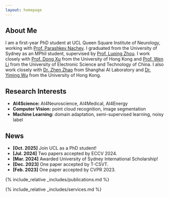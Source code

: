 ```yaml
---
layout: homepage
---
```


## About Me

I am a first-year PhD student at UCL Queen Square Institute of Neurology, working with [Prof. Parashkev Nachev](https://profiles.ucl.ac.uk/1886-parashkev-nachev). I graduated from the University of Sydney as an MPhil student, supervised by [Prof. Luping Zhou](https://sites.google.com/view/lupingzhou/home). I work closely with [Prof. Dong Xu](https://www.cs.hku.hk/people/academic-staff/dongxu) from the University of Hong Kong and [Prof. Wen Li](https://wenli-vision.github.io/) from the University of Electronic Science and Technology of China. I also work closely with [Dr. Zhen Zhao](http://zhaozhen.me/) from Shanghai AI Laboratory and [Dr. Yiming Wu](https://sites.google.com/site/yimingwu0/home) from the University of Hong Kong.

## Research Interests

- **AI4Science:** AI4Neuroscience, AI4Medical, AI4Energy
- **Computer Vision:** point cloud recognition, image segmentation
- **Machine Learning:** domain adaptation, semi-supervised learning, noisy label

## News

- **[Oct. 2025]** Join UCL as a PhD student!
- **[Jul. 2024]** Two papers accepted by ECCV 2024.
- **[Mar. 2024]** Awarded University of Sydney International Scholarship!
- **[Dec. 2023]** One paper accepted by T-CSVT.
- **[Feb. 2023]** One paper accepted by CVPR 2023.

{% include_relative _includes/publications.md %}

{% include_relative _includes/services.md %}
